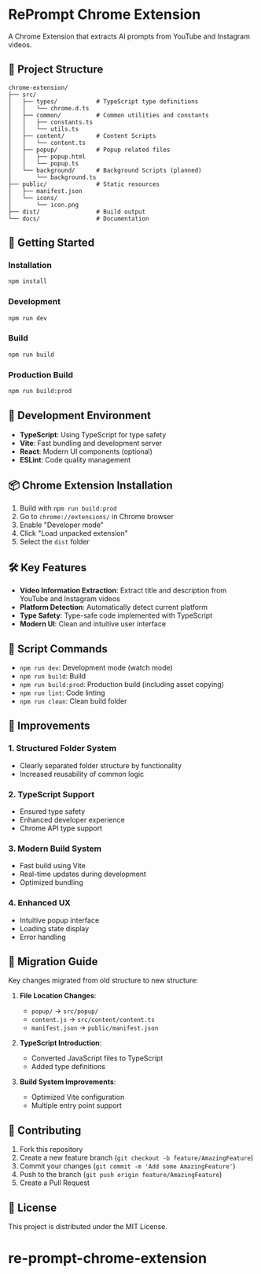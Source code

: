 # RePrompt Chrome Extension

A Chrome Extension that extracts AI prompts from YouTube and Instagram videos.

## 📁 Project Structure

```
chrome-extension/
├── src/
│   ├── types/           # TypeScript type definitions
│   │   └── chrome.d.ts
│   ├── common/          # Common utilities and constants
│   │   ├── constants.ts
│   │   └── utils.ts
│   ├── content/         # Content Scripts
│   │   └── content.ts
│   ├── popup/           # Popup related files
│   │   ├── popup.html
│   │   └── popup.ts
│   └── background/      # Background Scripts (planned)
│       └── background.ts
├── public/              # Static resources
│   ├── manifest.json
│   └── icons/
│       └── icon.png
├── dist/                # Build output
└── docs/                # Documentation
```

## 🚀 Getting Started

### Installation

```bash
npm install
```

### Development

```bash
npm run dev
```

### Build

```bash
npm run build
```

### Production Build

```bash
npm run build:prod
```

## 🔧 Development Environment

- **TypeScript**: Using TypeScript for type safety
- **Vite**: Fast bundling and development server
- **React**: Modern UI components (optional)
- **ESLint**: Code quality management

## 📦 Chrome Extension Installation

1. Build with `npm run build:prod`
2. Go to `chrome://extensions/` in Chrome browser
3. Enable "Developer mode"
4. Click "Load unpacked extension"
5. Select the `dist` folder

## 🛠️ Key Features

- **Video Information Extraction**: Extract title and description from YouTube and Instagram videos
- **Platform Detection**: Automatically detect current platform
- **Type Safety**: Type-safe code implemented with TypeScript
- **Modern UI**: Clean and intuitive user interface

## 📝 Script Commands

- `npm run dev`: Development mode (watch mode)
- `npm run build`: Build
- `npm run build:prod`: Production build (including asset copying)
- `npm run lint`: Code linting
- `npm run clean`: Clean build folder

## 🌟 Improvements

### 1. Structured Folder System
- Clearly separated folder structure by functionality
- Increased reusability of common logic

### 2. TypeScript Support
- Ensured type safety
- Enhanced developer experience
- Chrome API type support

### 3. Modern Build System
- Fast build using Vite
- Real-time updates during development
- Optimized bundling

### 4. Enhanced UX
- Intuitive popup interface
- Loading state display
- Error handling

## 🔄 Migration Guide

Key changes migrated from old structure to new structure:

1. **File Location Changes**:
   - `popup/` → `src/popup/`
   - `content.js` → `src/content/content.ts`
   - `manifest.json` → `public/manifest.json`

2. **TypeScript Introduction**:
   - Converted JavaScript files to TypeScript
   - Added type definitions

3. **Build System Improvements**:
   - Optimized Vite configuration
   - Multiple entry point support

## 🤝 Contributing

1. Fork this repository
2. Create a new feature branch (`git checkout -b feature/AmazingFeature`)
3. Commit your changes (`git commit -m 'Add some AmazingFeature'`)
4. Push to the branch (`git push origin feature/AmazingFeature`)
5. Create a Pull Request

## 📄 License

This project is distributed under the MIT License.
# re-prompt-chrome-extension
